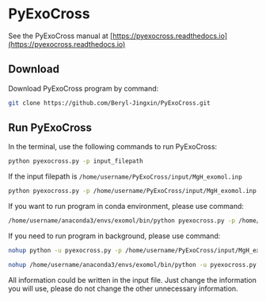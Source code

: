 # PyExoCross

See the PyExoCross manual at [https://pyexocross.readthedocs.io](https://pyexocross.readthedocs.io)

## Download

Download PyExoCross program by command:

```bash
git clone https://github.com/Beryl-Jingxin/PyExoCross.git
```

## Run PyExoCross

In the terminal, use the following commands to run PyExoCross:

```bash
python pyexocross.py -p input_filepath
```

If the input filepath is `/home/username/PyExoCross/input/MgH_exomol.inp`

```bash
python pyexocross.py -p /home/username/PyExoCross/input/MgH_exomol.inp
```

If you want to run program in conda environment, please use command:

```bash
/home/username/anaconda3/envs/exomol/bin/python pyexocross.py -p /home/username/PyExoCross/input/MgH_exomol.inp
```

If you need to run program in background, please use command:

```bash
nohup python -u pyexocross.py -p /home/username/PyExoCross/input/MgH_exomol.inp > MgH_exomol.log 2>&1 &
```

```bash
nohup /home/username/anaconda3/envs/exomol/bin/python -u pyexocross.py -p /home/username/PyExoCross/input/MgH_exomol.inp > MgH_exomol.log 2>&1 &
```

All information could be written in the input file. Just change the information you will use, please do not change the other unnecessary information.
